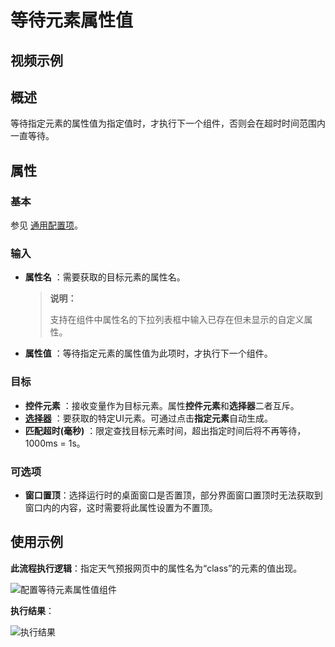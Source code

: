 # 等待元素属性值

## 视频示例

## 概述

等待指定元素的属性值为指定值时，才执行下一个组件，否则会在超时时间范围内一直等待。

## 属性

### 基本

参见 [通用配置项](../../Appendix/CommonConfigurationItems.md)。

### 输入

- **属性名** ：需要获取的目标元素的属性名。
  
  >**说明：**
  >
  >支持在组件中属性名的下拉列表框中输入已存在但未显示的自定义属性。
- **属性值** ：等待指定元素的属性值为此项时，才执行下一个组件。

### 目标

- **控件元素** ：接收变量作为目标元素。属性**控件元素**和**选择器**二者互斥。
- **[选择器](../../Appendix/Selector.md?_v=v2020.4)** ：要获取的特定UI元素。可通过点击**指定元素**自动生成。
- **匹配超时(毫秒)** ：限定查找目标元素时间，超出指定时间后将不再等待，1000ms = 1s。

### 可选项

- **窗口置顶**：选择运行时的桌面窗口是否置顶，部分界面窗口置顶时无法获取到窗口内的内容，这时需要将此属性设置为不置顶。

## 使用示例

**此流程执行逻辑**：指定天气预报网页中的属性名为“class”的元素的值出现。

![配置等待元素属性值组件](https://docimages.blob.core.chinacloudapi.cn/images/Activities/waitElementAttr2.png)

**执行结果**：

![执行结果](https://docimages.blob.core.chinacloudapi.cn/images/Activities/waitElementAttr3.png)
